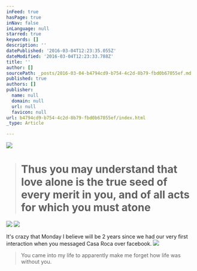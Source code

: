 ```yaml
---
inFeed: true
hasPage: true
inNav: false
inLanguage: null
starred: true
keywords: []
description: ''
datePublished: '2016-03-04T12:23:35.055Z'
dateModified: '2016-03-04T12:23:33.788Z'
title: ''
author: []
sourcePath: _posts/2016-03-04-b4794cd9-b754-4c2d-8b79-fbd0b67055ef.md
published: true
authors: []
publisher:
  name: null
  domain: null
  url: null
  favicon: null
url: b4794cd9-b754-4c2d-8b79-fbd0b67055ef/index.html
_type: Article

---
```

![](https://the-grid-user-content.s3-us-west-2.amazonaws.com/ecf1ebda-82a0-4bf7-85bc-83974ce4c718.jpg)

> # Thus you may understand that love alone is the true seed of every merit in you, and of all acts for which you must atone

![](https://the-grid-user-content.s3-us-west-2.amazonaws.com/7219a504-9ead-4a7b-95a7-c2dabf99d4df.jpg)
![](https://the-grid-user-content.s3-us-west-2.amazonaws.com/5ccc3fbe-2764-40b0-b513-32d1908f716c.jpg)

It's crazy that Monday I believe will be 2 years since we had our very first interaction when you messaged Casa Roca over facebook.
![](https://the-grid-user-content.s3-us-west-2.amazonaws.com/2672ab90-0450-4e08-a799-772c4eb3b42d.jpg)

> You came into my life to apparently make me forget how life was without you.